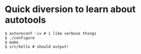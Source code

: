 # Quick diversion to learn about autotools

```{bash}
$ autoreconf -iv # i like verbose things
$ ./configure
$ make
$ src/hello # should output!
```